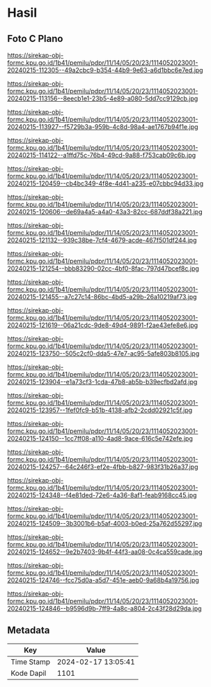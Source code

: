 # Hasil

## Foto C Plano

https://sirekap-obj-formc.kpu.go.id/1b41/pemilu/pdpr/11/14/05/20/23/1114052023001-20240215-112305--49a2cbc9-b354-44b9-9e63-a6d1bbc6e7ed.jpg

https://sirekap-obj-formc.kpu.go.id/1b41/pemilu/pdpr/11/14/05/20/23/1114052023001-20240215-113156--8eecb1e1-23b5-4e89-a080-5dd7cc9129cb.jpg

https://sirekap-obj-formc.kpu.go.id/1b41/pemilu/pdpr/11/14/05/20/23/1114052023001-20240215-113927--f5729b3a-959b-4c8d-98a4-ae1767b94f1e.jpg

https://sirekap-obj-formc.kpu.go.id/1b41/pemilu/pdpr/11/14/05/20/23/1114052023001-20240215-114122--a1ffd75c-76b4-49cd-9a88-f753cab09c6b.jpg

https://sirekap-obj-formc.kpu.go.id/1b41/pemilu/pdpr/11/14/05/20/23/1114052023001-20240215-120459--cb4bc349-4f8e-4d41-a235-e07cbbc94d33.jpg

https://sirekap-obj-formc.kpu.go.id/1b41/pemilu/pdpr/11/14/05/20/23/1114052023001-20240215-120606--de69a4a5-a4a0-43a3-82cc-687ddf38a221.jpg

https://sirekap-obj-formc.kpu.go.id/1b41/pemilu/pdpr/11/14/05/20/23/1114052023001-20240215-121132--939c38be-7cf4-4679-acde-467f501df244.jpg

https://sirekap-obj-formc.kpu.go.id/1b41/pemilu/pdpr/11/14/05/20/23/1114052023001-20240215-121254--bbb83290-02cc-4bf0-8fac-797d47bcef8c.jpg

https://sirekap-obj-formc.kpu.go.id/1b41/pemilu/pdpr/11/14/05/20/23/1114052023001-20240215-121455--a7c27c14-86bc-4bd5-a29b-26a10219af73.jpg

https://sirekap-obj-formc.kpu.go.id/1b41/pemilu/pdpr/11/14/05/20/23/1114052023001-20240215-121619--06a21cdc-9de8-49d4-9891-f2ae43efe8e6.jpg

https://sirekap-obj-formc.kpu.go.id/1b41/pemilu/pdpr/11/14/05/20/23/1114052023001-20240215-123750--505c2cf0-dda5-47e7-ac95-5afe803b8105.jpg

https://sirekap-obj-formc.kpu.go.id/1b41/pemilu/pdpr/11/14/05/20/23/1114052023001-20240215-123904--e1a73cf3-1cda-47b8-ab5b-b39ecfbd2afd.jpg

https://sirekap-obj-formc.kpu.go.id/1b41/pemilu/pdpr/11/14/05/20/23/1114052023001-20240215-123957--1fef0fc9-b51b-4138-afb2-2cdd02921c5f.jpg

https://sirekap-obj-formc.kpu.go.id/1b41/pemilu/pdpr/11/14/05/20/23/1114052023001-20240215-124150--1cc7ff08-a110-4ad8-9ace-616c5e742efe.jpg

https://sirekap-obj-formc.kpu.go.id/1b41/pemilu/pdpr/11/14/05/20/23/1114052023001-20240215-124257--64c246f3-ef2e-4fbb-b827-983f31b26a37.jpg

https://sirekap-obj-formc.kpu.go.id/1b41/pemilu/pdpr/11/14/05/20/23/1114052023001-20240215-124348--f4e81ded-72e6-4a36-8af1-feab9168cc45.jpg

https://sirekap-obj-formc.kpu.go.id/1b41/pemilu/pdpr/11/14/05/20/23/1114052023001-20240215-124509--3b3001b6-b5af-4003-b0ed-25a762d55297.jpg

https://sirekap-obj-formc.kpu.go.id/1b41/pemilu/pdpr/11/14/05/20/23/1114052023001-20240215-124652--9e2b7403-9b4f-44f3-aa08-0c4ca559cade.jpg

https://sirekap-obj-formc.kpu.go.id/1b41/pemilu/pdpr/11/14/05/20/23/1114052023001-20240215-124746--fcc75d0a-a5d7-451e-aeb0-9a68b4a19756.jpg

https://sirekap-obj-formc.kpu.go.id/1b41/pemilu/pdpr/11/14/05/20/23/1114052023001-20240215-124846--b9596d9b-7ff9-4a8c-a804-2c43f28d29da.jpg


## Metadata

| Key        | Value               |
| ---------- | ------------------- |
| Time Stamp | 2024-02-17 13:05:41 |
| Kode Dapil | 1101                |



